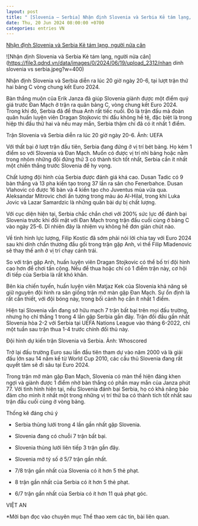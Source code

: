 ```yaml
---
layout: post
title: " [Slovenia – Serbia] Nhận định Slovenia và Serbia Kẻ tám lạng, người nửa cân"
date: Thu, 20 Jun 2024 08:00:00 +0700
categories: entries VN
---
```

[Nhận định Slovenia và Serbia Kẻ tám lạng, người nửa cân](https://www.qdnd.vn/the-thao/euro-2024/nhan-dinh-slovenia-va-serbia-ke-tam-lang-nguoi-nua-can-781793)

![Nhận định Slovenia và Serbia Kẻ tám lạng, người nửa cân](https://file3.qdnd.vn/data/images/0/2024/06/19/upload_2312/nhan dinh slovenia vs serbia.jpeg?w=400)

Nhận định Slovenia và Serbia diễn ra lúc 20 giờ ngày 20-6, tại lượt trận thứ hai bảng C vòng chung kết Euro 2024.

Bàn thắng muộn của Erik Janza đã giúp Slovenia giành được một điểm quý giá trước Đan Mạch ở trận ra quân bảng C, vòng chung kết Euro 2024. Trong khi đó, Serbia đã để thua Anh rất tiếc nuối. Đó là trận đấu mà đoàn quân huấn luyện viên Dragan Stojkovic thi đấu không hề tệ, đặc biệt là trong hiệp thi đấu thứ hai và nếu may mắn, Serbia thậm chí đã có ít nhất 1 điểm.

Trận Slovenia và Serbia diễn ra lúc 20 giờ ngày 20-6. Ảnh: UEFA

Với thất bại ở lượt trận đầu tiên, Serbia đang đứng ở vị trí bét bảng. Họ kém 1 điểm so với Slovenia và Đan Mạch. Muốn có được vị trí nhì bảng hoặc nằm trong nhóm những đội đứng thứ 3 có thành tích tốt nhất, Serbia cần ít nhất một chiến thắng trước Slovenia để hy vọng.

Chất lượng đội hình của Serbia được đánh giá khá cao. Dusan Tadic có 9 bàn thắng và 13 pha kiến tạo trong 37 lần ra sân cho Fenerbahce. Dusan Vlahovic có được 16 bàn và 4 kiến tạo cho Juventus mùa vừa qua. Aleksandar Mitrovic chơi ấn tượng trong màu áo Al-Hilal, trong khi Luka Jovic và Lazar Samardzic là những quân bài dự bị chất lượng.

Với cục diện hiện tại, Serbia chắc chắn chơi với 200% sức lực để đánh bại Slovenia trước khi đối mặt với Đan Mạch trong trận đấu cuối cùng ở bảng C vào ngày 25-6. Dĩ nhiên đây là nhiệm vụ không hề đơn giản chút nào.

Về tình hình lực lượng, Filip Kostic đã sớm phải nói lời chia tay với Euro 2024 sau khi dính chấn thương đầu gối trong trận gặp Anh, vì thế Filip Mladenovic sẽ thay thế anh ở vị trí chạy cánh trái.

So với trận gặp Anh, huấn luyện viên Dragan Stojkovic có thể bố trí đội hình cao hơn để chơi tấn công. Nếu để thua hoặc chỉ có 1 điểm trận này, cơ hội đi tiếp của Serbia là rất khó khăn.

Bên kia chiến tuyến, huấn luyện viên Matjaz Kek của Slovenia khả năng sẽ giữ nguyên đội hình ra sân giống trận mở màn gặp Đan Mạch. Sự ổn định là rất cần thiết, với đội bóng này, trong bối cảnh họ cần ít nhất 1 điểm.

Hiện tại Slovenia vẫn đang sở hữu mạch 7 trận bất bại trên mọi đấu trường, nhưng họ chỉ thắng 1 trong 4 lần gặp Serbia gần đây. Trận đối đầu gần nhất Slovenia hòa 2-2 với Serbia tại UEFA Nations League vào tháng 6-2022, chỉ một tuần sau trận thua 1-4 trước chính đối thủ này.

Đội hình dự kiến trận Slovenia và Serbia. Ảnh: Whoscored

Trở lại đấu trường Euro sau lần đầu tiên tham dự vào năm 2000 và là giải đấu lớn sau 14 năm kể từ World Cup 2010, các cầu thủ Slovenia đang rất quyết tâm sẽ đi sâu tại Euro 2024.

Trong trận mở màn gặp Đan Mạch, Slovenia có màn thể hiện đáng khen ngợi và giành được 1 điểm nhờ bàn thắng có phần may mắn của Janza phút 77. Với tình hình hiện tại, nếu Slovenia đánh bại Serbia, họ có khả năng bảo đảm cho mình ít nhất một trong những vị trí thứ ba có thành tích tốt nhất sau trận đấu cuối cùng ở vòng bảng.

Thống kê đáng chú ý

- Serbia thủng lưới trong 4 lần gần nhất gặp Slovenia.

- Slovenia đang có chuỗi 7 trận bất bại.

- Slovenia thủng lưới liên tiếp 3 trận gần đây.

- Slovenia mở tỷ số ở 5/7 trận gần nhất.

- 7/8 trận gần nhất của Slovenia có ít hơn 5 thẻ phạt.

- 8 trận gần nhất của Serbia có ít hơn 5 thẻ phạt.

- 6/7 trận gần nhất của Serbia có ít hơn 11 quả phạt góc.

VIỆT AN

*Mời bạn đọc vào chuyên mục Thể thao xem các tin, bài liên quan.

